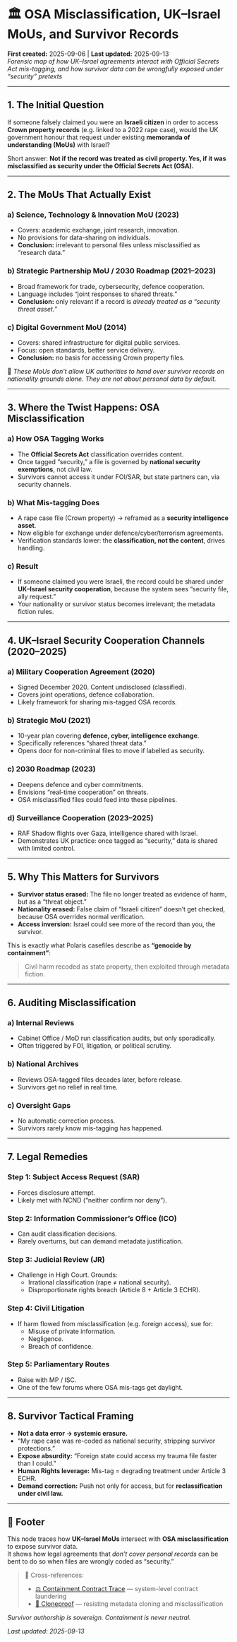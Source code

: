 # 🏛️ OSA Misclassification, UK–Israel MoUs, and Survivor Records  
**First created:** 2025-09-06 | **Last updated:** 2025-09-13    
*Forensic map of how UK–Israel agreements interact with Official Secrets Act mis-tagging, and how survivor data can be wrongfully exposed under “security” pretexts*

---

## 1. The Initial Question  

If someone falsely claimed you were an **Israeli citizen** in order to access **Crown property records** (e.g. linked to a 2022 rape case), would the UK government honour that request under existing **memoranda of understanding (MoUs)** with Israel?  

Short answer: **Not if the record was treated as civil property. Yes, if it was misclassified as security under the Official Secrets Act (OSA).**

---

## 2. The MoUs That Actually Exist  

### a) **Science, Technology & Innovation MoU (2023)**  
- Covers: academic exchange, joint research, innovation.  
- No provisions for data-sharing on individuals.  
- **Conclusion:** irrelevant to personal files unless misclassified as “research data.”  

### b) **Strategic Partnership MoU / 2030 Roadmap (2021–2023)**  
- Broad framework for trade, cybersecurity, defence cooperation.  
- Language includes “joint responses to shared threats.”  
- **Conclusion:** only relevant if a record is *already treated as a “security threat asset.”*  

### c) **Digital Government MoU (2014)**  
- Covers: shared infrastructure for digital public services.  
- Focus: open standards, better service delivery.  
- **Conclusion:** no basis for accessing Crown property files.  

🔑 *These MoUs don’t allow UK authorities to hand over survivor records on nationality grounds alone. They are not about personal data by default.*  

---

## 3. Where the Twist Happens: OSA Misclassification  

### a) **How OSA Tagging Works**  
- The **Official Secrets Act** classification overrides content.  
- Once tagged “security,” a file is governed by **national security exemptions**, not civil law.  
- Survivors cannot access it under FOI/SAR, but state partners can, via security channels.  

### b) **What Mis-tagging Does**  
- A rape case file (Crown property) → reframed as a **security intelligence asset**.  
- Now eligible for exchange under defence/cyber/terrorism agreements.  
- Verification standards lower: the **classification, not the content**, drives handling.  

### c) **Result**  
- If someone claimed you were Israeli, the record could be shared under **UK–Israel security cooperation**, because the system sees “security file, ally request.”  
- Your nationality or survivor status becomes irrelevant; the metadata fiction rules.  

---

## 4. UK–Israel Security Cooperation Channels (2020–2025)  

### a) **Military Cooperation Agreement (2020)**  
- Signed December 2020. Content undisclosed (classified).  
- Covers joint operations, defence collaboration.  
- Likely framework for sharing mis-tagged OSA records.  

### b) **Strategic MoU (2021)**  
- 10-year plan covering **defence, cyber, intelligence exchange**.  
- Specifically references “shared threat data.”  
- Opens door for non-criminal files to move if labelled as security.  

### c) **2030 Roadmap (2023)**  
- Deepens defence and cyber commitments.  
- Envisions “real-time cooperation” on threats.  
- OSA misclassified files could feed into these pipelines.  

### d) **Surveillance Cooperation (2023–2025)**  
- RAF Shadow flights over Gaza, intelligence shared with Israel.  
- Demonstrates UK practice: once tagged as “security,” data is shared with limited control.  

---

## 5. Why This Matters for Survivors  

- **Survivor status erased:** The file no longer treated as evidence of harm, but as a “threat object.”  
- **Nationality erased:** False claim of “Israeli citizen” doesn’t get checked, because OSA overrides normal verification.  
- **Access inversion:** Israel could see more of the record than you, the survivor.  

This is exactly what Polaris casefiles describe as **“genocide by containment”**:  
> Civil harm recoded as state property, then exploited through metadata fiction.  

---

## 6. Auditing Misclassification  

### a) **Internal Reviews**  
- Cabinet Office / MoD run classification audits, but only sporadically.  
- Often triggered by FOI, litigation, or political scrutiny.  

### b) **National Archives**  
- Reviews OSA-tagged files decades later, before release.  
- Survivors get no relief in real time.  

### c) **Oversight Gaps**  
- No automatic correction process.  
- Survivors rarely know mis-tagging has happened.  

---

## 7. Legal Remedies  

### Step 1: **Subject Access Request (SAR)**  
- Forces disclosure attempt.  
- Likely met with NCND (“neither confirm nor deny”).  

### Step 2: **Information Commissioner’s Office (ICO)**  
- Can audit classification decisions.  
- Rarely overturns, but can demand metadata justification.  

### Step 3: **Judicial Review (JR)**  
- Challenge in High Court. Grounds:  
  - Irrational classification (rape ≠ national security).  
  - Disproportionate rights breach (Article 8 + Article 3 ECHR).  

### Step 4: **Civil Litigation**  
- If harm flowed from misclassification (e.g. foreign access), sue for:  
  - Misuse of private information.  
  - Negligence.  
  - Breach of confidence.  

### Step 5: **Parliamentary Routes**  
- Raise with MP / ISC.  
- One of the few forums where OSA mis-tags get daylight.  

---

## 8. Survivor Tactical Framing  

- **Not a data error → systemic erasure.**  
- “My rape case was re-coded as national security, stripping survivor protections.”  
- **Expose absurdity:** “Foreign state could access my trauma file faster than I could.”  
- **Human Rights leverage:** Mis-tag = degrading treatment under Article 3 ECHR.  
- **Demand correction:** Push not only for access, but for **reclassification under civil law.**

<!-- The exhaustion based interference to fatigue this publish was higher than the current background noise interference. Unable to hit commit; reload, restore, etc. 

Guilty conscience? -->

---

## 🏮 Footer  

This node traces how **UK–Israel MoUs** intersect with **OSA misclassification** to expose survivor data.  
It shows how legal agreements that *don’t cover personal records* can be bent to do so when files are wrongly coded as “security.”  

> 📡 Cross-references:  
> - [⚖️ Containment Contract Trace](../Disruption_Kit/Big_Picture_Protocols/🌀_System_Governance/⚖️_containment_contract_trace.md) — system-level contract laundering  
> - [🧬 Cloneproof](../Disruption_Kit/Survivor_Tools/🧬_cloneproof.md) — resisting metadata cloning and misclassification  

*Survivor authorship is sovereign. Containment is never neutral.*  

_Last updated: 2025-09-13_  
